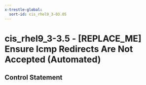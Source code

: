 ```yaml
---
x-trestle-global:
  sort-id: cis_rhel9_3-03.05
---
```


# cis_rhel9_3-3.5 - \[REPLACE_ME\] Ensure Icmp Redirects Are Not Accepted (Automated)

## Control Statement
